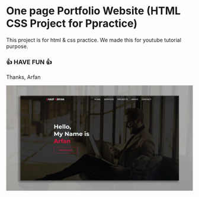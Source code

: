 # One page Portfolio Website (HTML CSS Project for Ppractice)


This project is for html &amp; css practice. We made this for youtube tutorial purpose.

### 👍 HAVE FUN 👍
Thanks, Arfan

![Watch Now](./img/Design.jpg)
